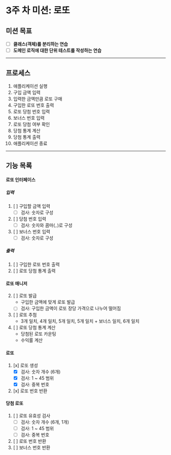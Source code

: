 # 3주 차 미션: 로또

## 미션 목표

- [ ] **클래스(객체)를 분리하는 연습**
- [ ] **도메인 로직에 대한 단위 테스트를 작성하는 연습**

---

## 프로세스

1. 애플리케이션 실행
2. 구입 금액 입력
3. 입력한 금액만큼 로또 구매
4. 구입한 로또 번호 출력
5. 로또 당첨 번호 입력
6. 보너스 번호 입력
7. 로또 당첨 여부 확인
8. 당첨 통계 계산
9. 당첨 통계 출력
10. 애플리케이션 종료

---

## 기능 목록

#### 로또 인터페이스

##### 입력

1. [ ] 구입할 금액 입력
   - [ ] 검사: 숫자로 구성
2. [ ] 당첨 번호 입력
   - [ ] 검사: 숫자와 콤마(`,`)로 구성
3. [ ] 보너스 번호 입력
   - [ ] 검사: 숫자로 구성

##### 출력

1. [ ] 구입한 로또 번호 출력
2. [ ] 로또 당첨 통계 출력

#### 로또 매니저

2. [ ] 로또 발급
   - 구입한 금액에 맞게 로또 발급
   - [ ] 검사: 구입한 금액이 로또 장당 가격으로 나누어 떨어짐
3. [ ] 로또 추첨
   - 3개 일치, 4개 일치, 5개 일치, 5개 일치 + 보너스 일치, 6개 일치
4. [ ] 로또 당첨 통계 계산
   - 당첨된 로또 카운팅
   - 수익률 계산

#### 로또

1. [x] 로또 생성
   - [x] 검사: 숫자 개수 (6개)
   - [x] 검사: 1 ~ 45 범위
   - [x] 검사: 중복 번호
2. [x] 로또 번호 반환

#### 당첨 로또

1. [ ] 로또 유효성 검사
   - [ ] 검사: 숫자 개수 (6개, 1개)
   - [ ] 검사: 1 ~ 45 범위
   - [ ] 검사: 중복 번호
2. [ ] 로또 번호 반환
3. [ ] 보너스 번호 반환
